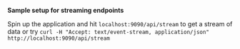 **Sample setup for streaming endpoints**

Spin up the application and hit `localhost:9090/api/stream` to get a stream of data or try `curl -H "Accept: text/event-stream, application/json" http://localhost:9090/api/stream`
